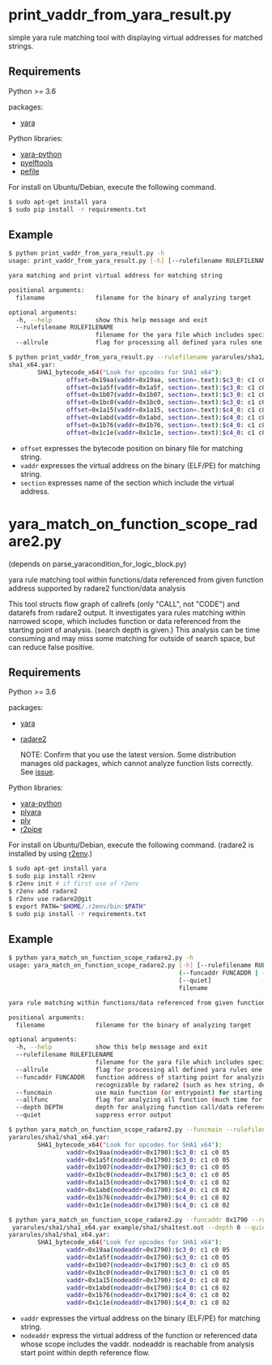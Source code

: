 # print\_vaddr\_from\_yara\_result.py
simple yara rule matching tool with displaying virtual addresses for matched strings.

## Requirements
Python >= 3.6

packages:
- [yara](https://github.com/VirusTotal/yara)

Python libraries:
- [yara-python](https://github.com/VirusTotal/yara-python)
- [pyelftools](https://github.com/eliben/pyelftools)
- [pefile](https://github.com/erocarrera/pefile)

For install on Ubuntu/Debian, execute the following command.
```sh
$ sudo apt-get install yara
$ sudo pip install -r requirements.txt
```

## Example
```sh
$ python print_vaddr_from_yara_result.py -h
usage: print_vaddr_from_yara_result.py [-h] [--rulefilename RULEFILENAME] [--allrule] filename

yara matching and print virtual address for matching string

positional arguments:
  filename              filename for the binary of analyzing target

optional arguments:
  -h, --help            show this help message and exit
  --rulefilename RULEFILENAME
                        filename for the yara file which includes specific yara rules
  --allrule             flag for processing all defined yara rules one by one (slow method)

$ python print_vaddr_from_yara_result.py --rulefilename yararules/sha1/sha1_x64.yar example/sha1/sha1test.out
sha1_x64.yar:
        SHA1_bytecode_x64("Look for opcodes for SHA1 x64"):
                offset=0x19aa(vaddr=0x19aa, section=.text):$c3_0: c1 c0 05
                offset=0x1a5f(vaddr=0x1a5f, section=.text):$c3_0: c1 c0 05
                offset=0x1b07(vaddr=0x1b07, section=.text):$c3_0: c1 c0 05
                offset=0x1bc0(vaddr=0x1bc0, section=.text):$c3_0: c1 c0 05
                offset=0x1a15(vaddr=0x1a15, section=.text):$c4_0: c1 c8 02
                offset=0x1abd(vaddr=0x1abd, section=.text):$c4_0: c1 c8 02
                offset=0x1b76(vaddr=0x1b76, section=.text):$c4_0: c1 c8 02
                offset=0x1c1e(vaddr=0x1c1e, section=.text):$c4_0: c1 c8 02
```
- `offset` expresses the bytecode position on binary file for matching string.
- `vaddr` expresses the virtual address on the binary (ELF/PE) for matching string.
- `section` expresses name of the section which include the virtual address.

# yara\_match\_on\_function\_scope\_radare2.py 
(depends on parse\_yaracondition\_for\_logic\_block.py)

yara rule matching tool within functions/data referenced from given function address supported by radare2 function/data analysis

This tool structs flow graph of callrefs (only "CALL", not "CODE") and datarefs from radare2 output. 
It investigates yara rules matching within narrowed scope, which includes function or data referenced from the starting point of analysis. (search depth is given.)
This analysis can be time consuming and may miss some matching for outside of search space, but can reduce false positive.  

## Requirements
Python >= 3.6

packages:
- [yara](https://github.com/VirusTotal/yara)
- [radare2](https://github.com/radareorg/radare2)

  NOTE: Confirm that you use the latest version. Some distribution manages old packages, which cannot analyze function lists correctly. See [issue](https://github.com/radareorg/radare2/pull/17030).

Python libraries:
- [yara-python](https://github.com/VirusTotal/yara-python)
- [plyara](https://github.com/plyara/plyara)
- [ply](http://www.dabeaz.com/ply/)
- [r2pipe](https://github.com/radareorg/radare2-r2pipe)

For install on Ubuntu/Debian, execute the following command. (radare2 is installed by using [r2env](https://github.com/radareorg/r2env).)
```sh
$ sudo apt-get install yara
$ sudo pip install r2env
$ r2env init # if first use of r2env
$ r2env add radare2
$ r2env use radare2@git
$ export PATH="$HOME/.r2env/bin:$PATH"
$ sudo pip install -r requirements.txt
```

## Example
```sh
$ python yara_match_on_function_scope_radare2.py -h
usage: yara_match_on_function_scope_radare2.py [-h] [--rulefilename RULEFILENAME] [--allrule]
                                               (--funcaddr FUNCADDR | --funcmain | --allfunc) [--depth DEPTH]
                                               [--quiet]
                                               filename

yara rule matching within functions/data referenced from given function address

positional arguments:
  filename              filename for the binary of analyzing target

optional arguments:
  -h, --help            show this help message and exit
  --rulefilename RULEFILENAME
                        filename for the yara file which includes specific yara rules
  --allrule             flag for processing all defined yara rules one by one
  --funcaddr FUNCADDR   function address of starting point for analyzing the binary. The address expression should be
                        recognizable by radare2 (such as hex string, decimal string, function name, etc.)
  --funcmain            use main function (or entrypoint) for starting point for analyzing the binary
  --allfunc             flag for analyzing all function (much time for large binary)
  --depth DEPTH         depth for analyzing function call/data reference (default: 2)
  --quiet               suppress error output

$ python yara_match_on_function_scope_radare2.py --funcmain --rulefilename yararules/sha1/sha1_x64.yar example/sha1/sha1test.out --quiet
yararules/sha1/sha1_x64.yar:
        SHA1_bytecode_x64("Look for opcodes for SHA1 x64"):
                vaddr=0x19aa(nodeaddr=0x1790):$c3_0: c1 c0 05
                vaddr=0x1a5f(nodeaddr=0x1790):$c3_0: c1 c0 05
                vaddr=0x1b07(nodeaddr=0x1790):$c3_0: c1 c0 05
                vaddr=0x1bc0(nodeaddr=0x1790):$c3_0: c1 c0 05
                vaddr=0x1a15(nodeaddr=0x1790):$c4_0: c1 c8 02
                vaddr=0x1abd(nodeaddr=0x1790):$c4_0: c1 c8 02
                vaddr=0x1b76(nodeaddr=0x1790):$c4_0: c1 c8 02
                vaddr=0x1c1e(nodeaddr=0x1790):$c4_0: c1 c8 02

$ python yara_match_on_function_scope_radare2.py --funcaddr 0x1790 --rulefilename
 yararules/sha1/sha1_x64.yar example/sha1/sha1test.out --depth 0 --quiet
yararules/sha1/sha1_x64.yar:
        SHA1_bytecode_x64("Look for opcodes for SHA1 x64"):
                vaddr=0x19aa(nodeaddr=0x1790):$c3_0: c1 c0 05
                vaddr=0x1a5f(nodeaddr=0x1790):$c3_0: c1 c0 05
                vaddr=0x1b07(nodeaddr=0x1790):$c3_0: c1 c0 05
                vaddr=0x1bc0(nodeaddr=0x1790):$c3_0: c1 c0 05
                vaddr=0x1a15(nodeaddr=0x1790):$c4_0: c1 c8 02
                vaddr=0x1abd(nodeaddr=0x1790):$c4_0: c1 c8 02
                vaddr=0x1b76(nodeaddr=0x1790):$c4_0: c1 c8 02
                vaddr=0x1c1e(nodeaddr=0x1790):$c4_0: c1 c8 02
```
- `vaddr` expresses the virtual address on the binary (ELF/PE) for matching string.
- `nodeaddr` express the virtual address of the function or referenced data whose scope includes the vaddr. nodeaddr is reachable from analysis start point within depth reference flow.

